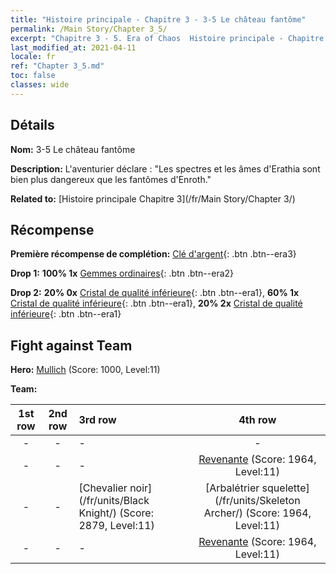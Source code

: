 ```yaml
---
title: "Histoire principale - Chapitre 3 - 3-5 Le château fantôme"
permalink: /Main Story/Chapter 3_5/
excerpt: "Chapitre 3 - 5. Era of Chaos  Histoire principale - Chapitre 3_5. 3-5 Le château fantôme"
last_modified_at: 2021-04-11
locale: fr
ref: "Chapter 3_5.md"
toc: false
classes: wide
---
```


## Détails

 **Nom:** 3-5 Le château fantôme

 **Description:** L'aventurier déclare : \"Les spectres et les âmes d'Erathia sont bien plus dangereux que les fantômes d'Enroth.\"

 **Related to:** [Histoire principale Chapitre 3](/fr/Main Story/Chapter 3/)

## Récompense

 **Première récompense de complétion:** [Clé d'argent](/fr/Items/con_693/){: .btn .btn--era3}

 **Drop 1:** **100% 1x** [Gemmes ordinaires](/fr/Items/mat_10/){: .btn .btn--era2}

 **Drop 2:** **20% 0x** [Cristal de qualité inférieure](/fr/Items/mat_5/){: .btn .btn--era1}, **60% 1x** [Cristal de qualité inférieure](/fr/Items/mat_5/){: .btn .btn--era1}, **20% 2x** [Cristal de qualité inférieure](/fr/Items/mat_5/){: .btn .btn--era1}


## Fight against Team
 **Hero:** [Mullich](/fr/heroes/Mullich/) (Score: 1000, Level:11)

 **Team:**


  | 1st row | 2nd row | 3rd row | 4th row |
  |:----:|:----:|:----|:----:|
  | - | - | - | - |
  | - | - | - | [Revenante](/fr/units/Wight/) (Score: 1964, Level:11)  |
  | - | - | [Chevalier noir](/fr/units/Black Knight/) (Score: 2879, Level:11)  | [Arbalétrier squelette](/fr/units/Skeleton Archer/) (Score: 1964, Level:11)  |
  | - | - | - | [Revenante](/fr/units/Wight/) (Score: 1964, Level:11)  |


